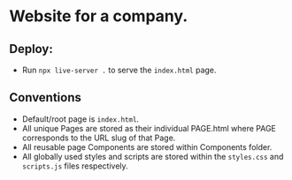 # Website for a company.

## Deploy:
* Run `npx live-server .` to serve the `index.html` page.

## Conventions
- Default/root page is `index.html`.
- All unique Pages are stored as their individual PAGE.html where PAGE corresponds to the URL slug of that Page.
- All reusable page Components are stored within Components folder.
- All globally used styles and scripts are stored within the `styles.css` and `scripts.js` files respectively.